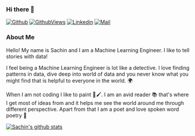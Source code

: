 ### Hi there 👋

[![Github](https://img.shields.io/github/followers/anburocky3?label=Follow&style=social)](https://github.com/sachinprabhu007)
[![GithubViews](https://api.freemotion-llc.com/api/github/v1/profile-views?username=alkhachatryan)](https://github.com/sachinprabhu007)
[![Linkedin](https://img.shields.io/badge/-Sachin%20Prabhu-blue?style=flat-square&logo=linkedin&logoColor=white&link=https://www.linkedin.com/in/sachinprabhub//)](https://www.linkedin.com/in/sachinprabhub/)
[![Mail](https://img.shields.io/badge/-sachin.prabhu.b@gmail.com-gray?style=flat-square&logo=gmail&logoColor=red&link=)](mailto:sachin.prabhu.b@gmail.com)

### About Me

Hello! My name is Sachin and I am a Machine Learning Engineer. I like to tell stories with data!

I feel being a Machine Learning Engineer is lot like a detective. I love finding patterns in data, dive deep into world of data and you never know what you might find that is helpful to everyone in the world.  🌍

When I am not coding I like to paint 🎨🖌️. I am an avid reader 📚 that's where I get most of ideas from and it helps me see the world around me through different perspective. Apart from that I am a poet and love spoken word poetry 🎤

[![Sachin's github stats](https://github-readme-stats.vercel.app/api?username=sachinprabhu007&show_icons=true)](https://github.com/anuraghazra/github-readme-stats)

<!--
**sachinprabhu007/sachinprabhu007** is a ✨ _special_ ✨ repository because its `README.md` (this file) appears on your GitHub profile.

Here are some ideas to get you started:

- 🔭 I’m currently working on ...
- 🌱 I’m currently learning ...
- 👯 I’m looking to collaborate on ...
- 🤔 I’m looking for help with ...
- 💬 Ask me about ...
- 📫 How to reach me: ...
- 😄 Pronouns: ...
- ⚡ Fun fact: ...
-->
